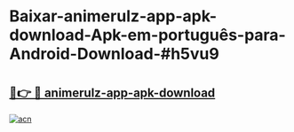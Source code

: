 # Baixar-animerulz-app-apk-download-Apk-em-português​-para-Android-Download-#h5vu9

# <h2><a href="https://ainizakaria.my?title=animerulz-app-apk-download&ref=24M">🔗👉 🔴 animerulz-app-apk-download</a></h2>

[![acn](https://github.com/user-attachments/assets/0f9c940e-d8b0-45ae-aac7-cd30a18b3e1c)](https://ainizakaria.my?title=animerulz-app-apk-download&ref=24M)

